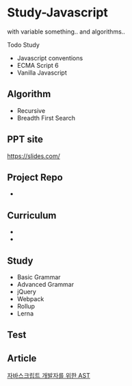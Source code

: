 # Study-Javascript
with variable something.. and algorithms..

Todo Study
- Javascript conventions
- ECMA Script 6
- Vanilla Javascript

## Algorithm
- Recursive
- Breadth First Search


## PPT site
https://slides.com/

## Project Repo
- 

## Curriculum
- 
-

## Study
- Basic Grammar
- Advanced Grammar
- jQuery
- Webpack
- Rollup
- Lerna

## Test


## Article
[자바스크립트 개발자를 위한 AST](https://gyujincho.github.io/2018-06-19/AST-for-JS-devlopers)
